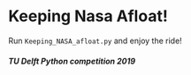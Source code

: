 # Keeping Nasa Afloat!

Run `Keeping_NASA_afloat.py` and enjoy the ride!

#### _TU Delft Python competition 2019_
